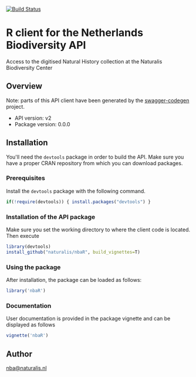 [![Build Status](https://travis-ci.org/naturalis/nbaR.svg?branch=master)](https://travis-ci.org/naturalis/nbaR)

# R client for the Netherlands Biodiversity API

Access to the digitised Natural History collection at the Naturalis Biodiversity Center

## Overview
Note: parts of this API client have been generated by the [swagger-codegen](https://github.com/swagger-api/swagger-codegen) project.
- API version: v2
- Package version: 0.0.0

## Installation
You'll need the `devtools` package in order to build the API.
Make sure you have a proper CRAN repository from which you can download packages.

### Prerequisites
Install the `devtools` package with the following command.
```R
if(!require(devtools)) { install.packages("devtools") }
```

### Installation of the API package
Make sure you set the working directory to where the client code is located.
Then execute
```R
library(devtools)
install_github("naturalis/nbaR", build_vignettes=T)
```

### Using the package
After installation, the package can be loaded as follows:
```R
library('nbaR')
```

### Documentation
User documentation is provided in the package vignette and can be displayed as follows
```R
vignette('nbaR')
```

## Author
nba@naturalis.nl

